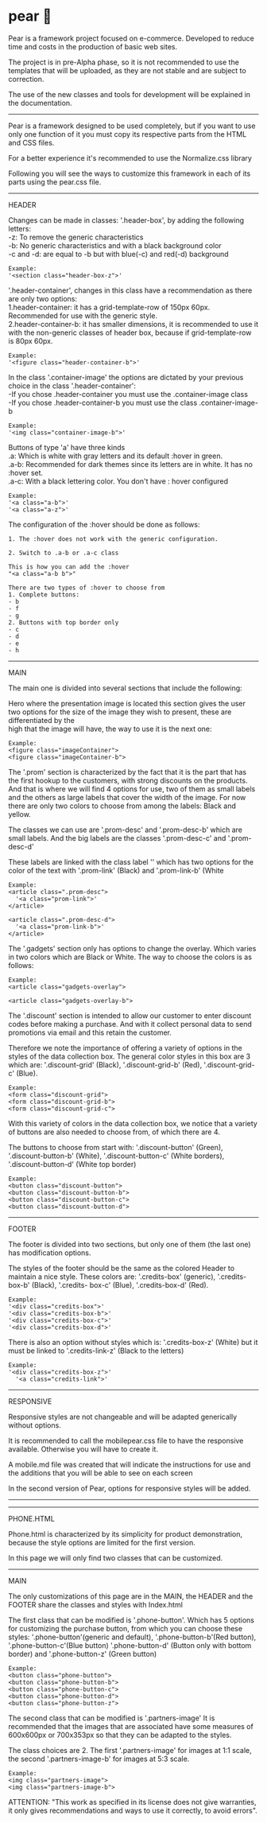 # pear :pear:
Pear is a framework project focused on e-commerce. 
Developed to reduce time and costs in the production of basic web sites.

The project is in pre-Alpha phase, so it is not recommended to use the templates that will be uploaded, as they are not stable and are subject to correction.

The use of the new classes and tools for development will be explained in the documentation.

_____________________________________________________________________________________________________________________________________________________________

Pear is a framework designed to be used completely, but if you want to use only one function of it you must copy its respective parts from the HTML and CSS files.

For a better experience it's recommended to use the Normalize.css library

Following you will see the ways to customize this framework in each of its parts using the pear.css file.

__________________________________________________________________________________________________________________________________________________________

HEADER

Changes can be made in classes:
'.header-box', by adding the following letters: <br>
-z: To remove the generic characteristics <br>
-b: No generic characteristics and with a black background color <br>
-c and -d: are equal to -b but with blue(-c) and red(-d) background <br>

	Example:
	'<section class="header-box-z">'

'.header-container', changes in this class have a recommendation as there are only two options:<br>
1.header-container: it has a grid-template-row of 150px 60px. Recommended for use with the generic style. <br>
2.header-container-b: it has smaller dimensions, it is recommended to use it with the non-generic classes of header box, 
  because if grid-template-row is 80px 60px.
  
  	Example:
	'<figure class="header-container-b">'

In the class '.container-image' the options are dictated by your previous choice in the class '.header-container': <br>
-If you chose .header-container you must use the .container-image class <br>
-If you chose .header-container-b you must use the class .container-image-b <br>

	Example:
	'<img class="container-image-b">'

Buttons of type 'a' have three kinds <br>
.a: Which is white with gray letters and its default :hover in green. <br>
.a-b: Recommended for dark themes since its letters are in white. It has no :hover set. <br>
.a-c: With a black lettering color. You don't have : hover configured

	Example:
	'<a class="a-b">'
	'<a class="a-z">'

  The configuration of the :hover should be done as follows:

	1. The :hover does not work with the generic configuration.

	2. Switch to .a-b or .a-c class

	This is how you can add the :hover
	"<a class="a-b b">"

	There are two types of :hover to choose from
	1. Complete buttons: 
  	- b
  	- f
  	- g
	2. Buttons with top border only
  	- c
  	- d
  	- e
  	- h
_____________________________________________________________________________________________________________________________________________________________________________

MAIN

The main one is divided into several sections that include the following:

  Hero where the presentation image is located this section gives the user two options for the size of the 
  image they wish to present, these are differentiated by the  
  high that the image will have, the way to use it is
  the next one:
  	
	Example:
	<figure class="imageContainer">
	<figure class="imageContainer-b">
	
  The '.prom' section is characterized by the fact that it is the part that has the first hookup to the customers, with strong discounts on the products.
  And that is where we will find 4 options for use, two of them as small labels and the others as large labels that cover the width of the image.
  For now there are only two colors to choose from among the labels: Black and yellow.
  
  The classes we can use are '.prom-desc' and '.prom-desc-b' which are small labels. And the big labels are the classes '.prom-desc-c' and '.prom-desc-d'
  
  These labels are linked with the class label '<a>' which has two options for the color of the text with '.prom-link' (Black) and '.prom-link-b' (White
  
  	Example:
	<article class=".prom-desc">
	  '<a class="prom-link">'
	</article>
	
	<article class=".prom-desc-d">
	  '<a class="prom-link-b">'
	</article>
	
  The '.gadgets' section only has options to change the overlay. Which varies in two colors which are Black or White.
  The way to choose the colors is as follows:
  
  	Example:
	<article class="gadgets-overlay">
	
	<article class="gadgets-overlay-b">
	
	
  The '.discount' section is intended to allow our customer to enter discount codes before making a purchase. And with it collect personal data to send 
  promotions via email and this retain the customer.
  
  Therefore we note the importance of offering a variety of options in the styles of the data collection box.
  The general color styles in this box are 3 which are: '.discount-grid' (Black), '.discount-grid-b' (Red), '.discount-grid-c' (Blue).
  	
	Example:
	<form class="discount-grid">
	<form class="discount-grid-b">
	<form class="discount-grid-c">
  
  With this variety of colors in the data collection box, we notice that a variety of buttons are also needed to choose from, of which there are 4.

  The buttons to choose from start with: '.discount-button' (Green), '.discount-button-b' (White), '.discount-button-c' (White borders), '.discount-button-d' (White top border)
  
  	Example:
	<button class="discount-button">
	<button class="discount-button-b">
	<button class="discount-button-c">
	<button class="discount-button-d">
	
_________________________________________________________________________________________________________________________________________________________________________________

FOOTER

The footer is divided into two sections, but only one of them (the last one) has modification options. 

  The styles of the footer should be the same as the colored Header to maintain a nice style. These colors are: '.credits-box' (generic), '.credits-box-b' (Black),
  '.credits-  box-c' (Blue), '.credits-box-d' (Red).
  
  	Example: 
	'<div class="credits-box">'
	'<div class="credits-box-b">'
	'<div class="credits-box-c">'
	'<div class="credits-box-d">'

  There is also an option without styles which is: '.credits-box-z' (White) but it must be linked to '.credits-link-z' (Black to the letters)
  
  	Example:
	'<div class="credits-box-z">'
	  '<a class="credits-link">'
	  

____________________________________________________________________________________________________________________________________________________________________________

RESPONSIVE

Responsive styles are not changeable and will be adapted generically without options. 

It is recommended to call the mobilepear.css file to have the responsive available. Otherwise you will have to create it. 

A mobile.md file was created that will indicate the instructions for use and the additions that you will be able to see on each screen

In the second version of Pear, options for responsive styles will be added.


_________________________________________________________________________________________________________________________________________________________________
_________________________________________________________________________________________________________________________________________________________________

PHONE.HTML

Phone.html is characterized by its simplicity for product demonstration, because the style options are limited for the first version.

In this page we will only find two classes that can be customized.

_________________________________________________________________________________________________________________________________________________________________

MAIN

The only customizations of this page are in the MAIN, the HEADER and the FOOTER share the classes and styles with Index.html

  The first class that can be modified is '.phone-button'. Which has 5 options for customizing the purchase button, from which you can choose these styles: 
  '.phone-button'(generic and default), '.phone-button-b'(Red button), '.phone-button-c'(Blue button) '.phone-button-d' (Button only with bottom border) and 
  '.phone-button-z' (Green button)

	Example: 
	<button class="phone-button">
	<button class="phone-button-b">
	<button class="phone-button-c">
	<button class="phone-button-d">
	<button class="phone-button-z">

  The second class that can be modified is '.partners-image' It is recommended that the images that are associated have some measures of 600x600px
  or 700x353px so that they can be adapted to the styles.

  The class choices are 2. The first '.partners-image' for images at 1:1 scale, the second '.partners-image-b' for images at 5:3 scale.

	Example: 
	<img class="partners-image">
	<img class="partners-image-b">

  


ATTENTION: "This work as specified in its license does not give warranties, it only gives recommendations and ways to use it correctly, to avoid errors".
